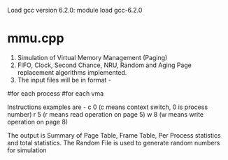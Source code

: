 
Load gcc version 6.2.0: module load gcc-6.2.0

# mmu.cpp 

1. Simulation of Virtual Memory Management (Paging) 
2. FIFO, Clock, Second Chance, NRU, Random and Aging Page replacement algorithms implemented. 
3. The input files will be in format - 
<number of processes>
  #for each process
  <number of vmas>
   #for each vma
   <start page no> <end page no> <write protected> <file mapped>
<instruction> <number>
 
 Instructions examples are - 
 c 0 (c means context switch, 0 is process number)
 r 5 (r means read operation on page 5)
 w 8 (w means write operation on page 8)
 
 The output is Summary of Page Table, Frame Table, Per Process statistics and total statistics.
 The Random File is used to generate random numbers for simulation
  
